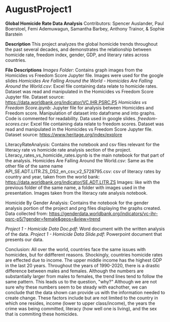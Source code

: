 # AugustProject1
**Global Homicide Rate Data Analysis**
Contributors: Spencer Auslander, Paul Boerstoel, Femi Ademuwagun, Samantha Barbey, Anthony Trainor, & Sophie Barstein



**Description**
This project analyzes the global homicide trends throughout the past several decades, and demonstrates the relationship between homicide rate, freedom index, gender, GDP, and literary rates across countries. 



**File Descriptions**
*Images Folder*: Contains graph images from the Homicides vs Freedom Score Jupyter file. Images were used for the google slides
*Homicides Are Falling Around the World - Homicides Are Falling Around the World.csv*: Excel file containing data relate to homicide rates. Dataset was read and manipulated in the Homicides vs Freedom Score Jupyter file. Dataset source: https://data.worldbank.org/indicator/VC.IHR.PSRC.P5
*Homicides vs Freedom Score.ipynb*: Jupyter file for analysis between Homicides and Freedom score. Manipulation of dataset into dataframe and into graphs. Code is commented for readability. Data used in google slides.
*freedom-scores.csv*: Excel file containing data relate to freedom scores. Dataset was read and manipulated in the Homicides vs Freedom Score Jupyter file. Dataset source: https://www.heritage.org/index/explore

LiteracyRateAnalysis: Contains the notebook and csv files relevant for the literacy rate vs homicide rate analysis section of the project. Literacy_rates_vs_homicide_rates.ipynb is the main notebook for that part of the analysis.
Homicides Are Falling Around the World.csv: Same as the other file of the same name
API_SE.ADT.LITR.ZS_DS2_en_csv_v2_5728795.csv: csv of literacy rates by country and year, taken from the world bank: https://data.worldbank.org/indicator/SE.ADT.LITR.ZS 
Images: like with the previous folder of the same name, a folder with images used in the presentation. Images taken from the literacy rate analysis notebook.

Homicide By Gender Analysis: Contains the notebook for the gender analysis portion of the project and png files displaying the graphs created. Data collected from: https://genderdata.worldbank.org/indicators/vc-ihr-psrc-p5/?gender=female&geos=&view=trend

*Project 1 - Homicide Data Doc.pdf*: Word document with the written analysis of the data. 
*Project 1 - Homicide Data Slide.pdf*: Powerpoint document that presents our data.

Conclusion:
All over the world, countries face the same issues with homicides, but for ddifferent reasons. Shockingly, countries homicide rates are effected due to income. The upper middle income has the highest GDP in the last 20 years. Throughout the years of 1990-2020, there is a drastic difference between males and females. Although the numbers are substantially larger from males to females, the trend lines tend to follow the same pattern. This leads us to the question, "why?" Although we are not sure why these numbers seem to be steady with eachother, we can conclude that the data shown can provide us with the information needed to create change. These factors include but are not limited to the country in which one resides, income (lower to upper class/income), the years the crime was being committed, literacy (how well one is living), and the sex that is commiting these homicides. 
